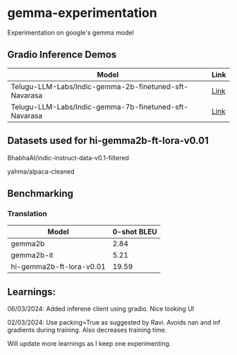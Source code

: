 # gemma-experimentation
Experimentation on google's gemma model

## Gradio Inference Demos 
| Model | Link |
| --- | ---- |
| Telugu-LLM-Labs/Indic-gemma-2b-finetuned-sft-Navarasa | [Link](https://github.com/vakyansh/gemma-experimentation/blob/main/demo/unsloth_infer_2b.ipynb) |
| Telugu-LLM-Labs/Indic-gemma-7b-finetuned-sft-Navarasa | [Link](https://github.com/vakyansh/gemma-experimentation/blob/main/demo/unsloth_infer_7b_4bit.ipynb) |


## Datasets used for hi-gemma2b-ft-lora-v0.01
BhabhaAI/indic-instruct-data-v0.1-filtered

yahma/alpaca-cleaned

## Benchmarking

### Translation

| Model            | 0-shot BLEU |
|------------------|----------------|
| gemma2b          | 2.84           |
| gemma2b-it       | 5.21           |
| hi-gemma2b-ft-lora-v0.01| 19.59          |




## Learnings:
06/03/2024: Added inferene client using gradio. Nice looking UI

02/03/2024: Use packing=True as suggested by Ravi. Avoids nan and inf gradients during training. Also decreases training time.

Will update more learnings as I keep one experimenting.
